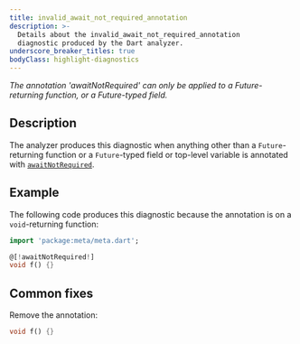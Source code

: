 ```yaml
---
title: invalid_await_not_required_annotation
description: >-
  Details about the invalid_await_not_required_annotation
  diagnostic produced by the Dart analyzer.
underscore_breaker_titles: true
bodyClass: highlight-diagnostics
---
```


_The annotation 'awaitNotRequired' can only be applied to a Future-returning
function, or a Future-typed field._

## Description

The analyzer produces this diagnostic when anything other than a
`Future`-returning function or a `Future`-typed field or top-level
variable is annotated with [`awaitNotRequired`][meta-awaitNotRequired].

## Example

The following code produces this diagnostic because the annotation is on a
`void`-returning function:

```dart
import 'package:meta/meta.dart';

@[!awaitNotRequired!]
void f() {}
```

## Common fixes

Remove the annotation:

```dart
void f() {}
```

[meta-awaitNotRequired]: https://pub.dev/documentation/meta/latest/meta/awaitNotRequired-constant.html
